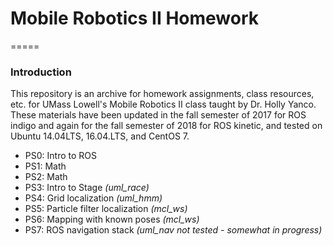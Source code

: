 # Mobile Robotics II Homework

=====

### **Introduction**

This repository is an archive for homework assignments, class resources, etc. for UMass Lowell's Mobile Robotics II class taught by Dr. Holly Yanco.  These materials have been updated in the fall semester of 2017 for ROS indigo and again for the fall semester of 2018 for ROS kinetic, and tested on Ubuntu 14.04LTS, 16.04.LTS, and CentOS 7.

- PS0: Intro to ROS
- PS1: Math
- PS2: Math
- PS3: Intro to Stage *(uml_race)*
- PS4: Grid localization *(uml_hmm)*
- PS5: Particle filter localization *(mcl_ws)*
- PS6: Mapping with known poses *(mcl_ws)* 
- PS7: ROS navigation stack *(uml_nav not tested - somewhat in progress)*

